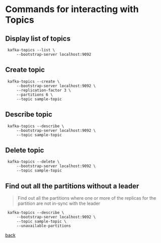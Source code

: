 
# Commands for interacting with Topics

## Display list of topics

```console
 kafka-topics --list \
     --bootstrap-server localhost:9092
 ```

## Create topic

```console
 kafka-topics --create \
     --bootstrap-server localhost:9092 \
     --replication-factor 3 \
     --partitions 6 \
     --topic sample-topic
 ```

## Describe topic

```console
 kafka-topics --describe \
     --bootstrap-server localhost:9092 \
     --topic sample-topic
 ```

## Delete topic

```console
 kafka-topics --delete \
     --bootstrap-server localhost:9092 \
     --topic sample-topic
 ```

## Find out all the partitions without a leader
>Find out all the partitions where one or more of the replicas for the partition are not in-sync with the leader
```console
 kafka-topics --describe \
     --bootstrap-server localhost:9092 \
     --topic sample-topic \
     --unavailable-partitions
 ```
 
 [back](./)
